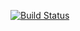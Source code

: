 [![Build Status](https://dev.azure.com/balakrishnan7080/AgileProject/_apis/build/status%2Ffirst-organization-for-devops.DotNetRepo?branchName=master&jobName=Job)](https://dev.azure.com/balakrishnan7080/AgileProject/_build/latest?definitionId=4&branchName=master)
